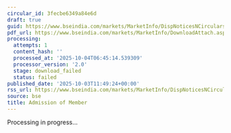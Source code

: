```yaml
---
circular_id: 3fecbe6349a84e6d
draft: true
guid: https://www.bseindia.com/markets/MarketInfo/DispNoticesNCirculars.aspx?Noticeid={5AFEF3EB-9BA8-4464-B692-B1B15139AE7C}&noticeno=20251003-33&dt=10/03/2025&icount=33&totcount=73&flag=0
pdf_url: https://www.bseindia.com/markets/MarketInfo/DownloadAttach.aspx?id=20251003-33&attachedId=
processing:
  attempts: 1
  content_hash: ''
  processed_at: '2025-10-04T06:45:14.539309'
  processor_version: '2.0'
  stage: download_failed
  status: failed
published_date: '2025-10-03T11:49:24+00:00'
rss_url: https://www.bseindia.com/markets/MarketInfo/DispNoticesNCirculars.aspx?Noticeid={5AFEF3EB-9BA8-4464-B692-B1B15139AE7C}&noticeno=20251003-33&dt=10/03/2025&icount=33&totcount=73&flag=0
source: bse
title: Admission of Member
---
```


Processing in progress...